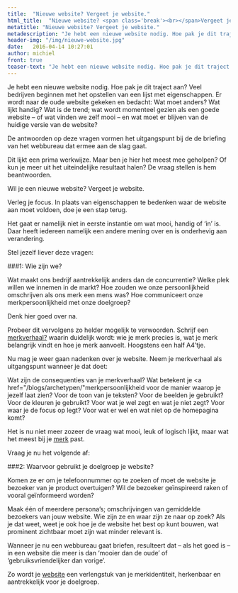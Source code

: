```yaml
---
title:  "Nieuwe website? Vergeet je website."
html_title:  "Nieuwe website? <span class='break'><br></span>Vergeet je website."
metatitle: "Nieuwe website? Vergeet je website."
metadescription: "Je hebt een nieuwe website nodig. Hoe pak je dit traject aan? Stel jezelf deze vragen."
header-img: "/img/nieuwe-website.jpg"
date:   2016-04-14 10:27:01
author: michiel
front: true
teaser-text: "Je hebt een nieuwe website nodig. Hoe pak je dit traject aan? Stel jezelf deze vragen."
---
```


Je hebt een nieuwe website nodig. Hoe pak je dit traject aan? Veel bedrijven beginnen met het opstellen van een lijst met eigenschappen. Er wordt naar de oude website gekeken en bedacht: Wat moet anders? Wat lijkt handig? Wat is de trend; wat wordt momenteel gezien als een goede website – of wat vinden we zelf mooi – en wat moet er blijven van de huidige versie van de website?

De antwoorden op deze vragen vormen het uitgangspunt bij de de briefing van het webbureau dat ermee aan de slag gaat.

Dit lijkt een prima werkwijze. Maar ben je hier het meest mee geholpen? Of kun je meer uit het uiteindelijke resultaat halen? De vraag stellen is hem beantwoorden.

Wil je een nieuwe website? Vergeet je website.

Verleg je focus. In plaats van eigenschappen te bedenken waar de website aan moet voldoen, doe je een stap terug.

Het gaat er namelijk niet in eerste instantie om wat mooi, handig of ‘in’ is. Daar heeft iedereen namelijk een andere mening over en is onderhevig aan verandering.

Stel jezelf liever deze vragen:

###1: Wie zijn we?

Wat maakt ons bedrijf aantrekkelijk anders dan de concurrentie? Welke plek willen we innemen in de markt? Hoe zouden we onze persoonlijkheid omschrijven als ons merk een mens was? Hoe communiceert onze merkpersoonlijkheid met onze doelgroep?

Denk hier goed over na.

Probeer dit vervolgens zo helder mogelijk te verwoorden. Schrijf een <a href="/blogs/Merkverhaal/">merkverhaal?</a> waarin duidelijk wordt: wie je merk precies is, wat je merk belangrijk vindt en hoe je merk aanvoelt. Hoogstens een half A4’tje.

Nu mag je weer gaan nadenken over je website. Neem je merkverhaal als uitgangspunt wanneer je dat doet:

Wat zijn de consequenties van je merkverhaal? Wat betekent je <a href="/blogs/archetypen/"merkpersoonlijkheid</a> voor de manier waarop je jezelf laat zien? Voor de toon van je teksten? Voor de beelden je gebruikt? Voor de kleuren je gebruikt? Voor wat je wel zegt en wat je niet zegt? Voor waar je de focus op legt? Voor wat er wel en wat niet op de homepagina komt?

Het is nu niet meer zozeer de vraag wat mooi, leuk of logisch lijkt, maar wat het meest bij je <a href="/merkpositionering/">merk</a> past.

Vraag je nu het volgende af:

###2: Waarvoor gebruikt je doelgroep je website?

Komen ze er om je telefoonnummer op te zoeken of moet de website je bezoeker van je product overtuigen? Wil de bezoeker geïnspireerd raken of vooral geïnformeerd worden?

Maak één of meerdere persona’s; omschrijvingen van gemiddelde bezoekers van jouw website. Wie zijn ze en waar zijn ze naar op zoek? Als je dat weet, weet je ook hoe je de website het best op kunt bouwen, wat prominent zichtbaar moet zijn wat minder relevant is.  

Wanneer je nu een webbureau gaat briefen, resulteert dat – als het goed is – in een website die meer is dan ‘mooier dan de oude’ of ‘gebruiksvriendelijker dan vorige’.

Zo wordt je <a href="/webdesign/">website</a> een verlengstuk van je merkidentiteit, herkenbaar en aantrekkelijk voor je doelgroep.
